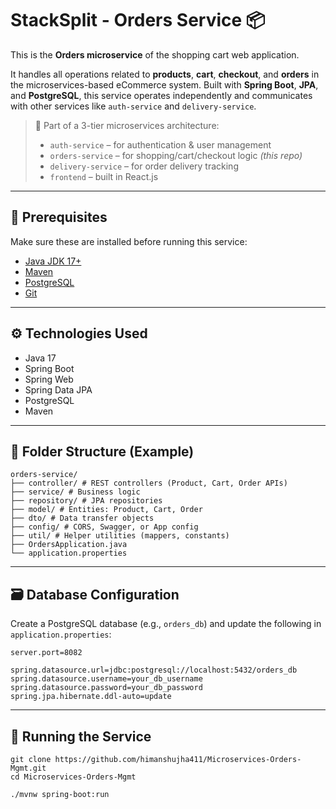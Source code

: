 # StackSplit - Orders Service 📦

This is the **Orders microservice** of the shopping cart web application.

It handles all operations related to **products**, **cart**, **checkout**, and **orders** in the microservices-based eCommerce system. Built with **Spring Boot**, **JPA**, and **PostgreSQL**, this service operates independently and communicates with other services like `auth-service` and `delivery-service`.

> 🧩 Part of a 3-tier microservices architecture:
> - `auth-service` – for authentication & user management  
> - `orders-service` – for shopping/cart/checkout logic *(this repo)*  
> - `delivery-service` – for order delivery tracking  
> - `frontend` – built in React.js

---

## 🔧 Prerequisites

Make sure these are installed before running this service:

- [Java JDK 17+](https://adoptium.net/)
- [Maven](https://maven.apache.org/)
- [PostgreSQL](https://www.postgresql.org/)
- [Git](https://git-scm.com/)

---

## ⚙️ Technologies Used

- Java 17  
- Spring Boot  
- Spring Web  
- Spring Data JPA  
- PostgreSQL  
- Maven

---

## 📁 Folder Structure (Example)

```
orders-service/
├── controller/ # REST controllers (Product, Cart, Order APIs)
├── service/ # Business logic
├── repository/ # JPA repositories
├── model/ # Entities: Product, Cart, Order
├── dto/ # Data transfer objects
├── config/ # CORS, Swagger, or App config
├── util/ # Helper utilities (mappers, constants)
├── OrdersApplication.java
└── application.properties
```

---

## 🗃️ Database Configuration

Create a PostgreSQL database (e.g., `orders_db`) and update the following in `application.properties`:

```properties
server.port=8082

spring.datasource.url=jdbc:postgresql://localhost:5432/orders_db
spring.datasource.username=your_db_username
spring.datasource.password=your_db_password
spring.jpa.hibernate.ddl-auto=update
```

---

## 🚀 Running the Service

```
git clone https://github.com/himanshujha411/Microservices-Orders-Mgmt.git
cd Microservices-Orders-Mgmt

./mvnw spring-boot:run
```
